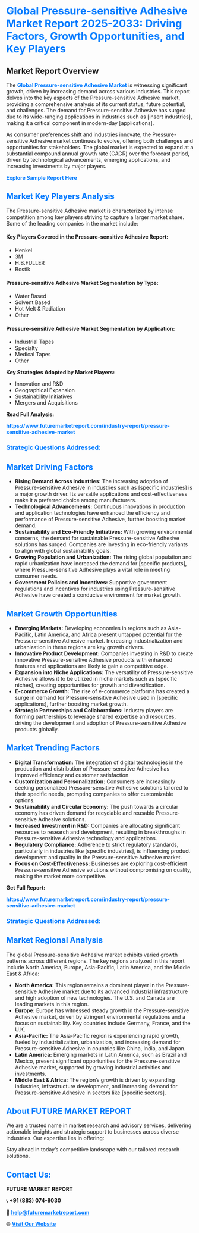 <h1 style="color: #007BFF;">Global Pressure-sensitive Adhesive Market Report 2025-2033: Driving Factors, Growth Opportunities, and Key Players</h1>

<section id="overview">
<h2>Market Report Overview</h2>
<p>The <a href="https://www.futuremarketreport.com/industry-report/pressure-sensitive-adhesive-market" style="color: #007BFF; text-decoration: none;"><strong>Global Pressure-sensitive Adhesive Market</strong></a> is witnessing significant growth, driven by increasing demand across various industries. This report delves into the key aspects of the Pressure-sensitive Adhesive market, providing a comprehensive analysis of its current status, future potential, and challenges. The demand for Pressure-sensitive Adhesive has surged due to its wide-ranging applications in industries such as [insert industries], making it a critical component in modern-day [applications].</p>
<p>As consumer preferences shift and industries innovate, the Pressure-sensitive Adhesive market continues to evolve, offering both challenges and opportunities for stakeholders. The global market is expected to expand at a substantial compound annual growth rate (CAGR) over the forecast period, driven by technological advancements, emerging applications, and increasing investments by major players.</p>
</section>

<section id="overview">
<p><a href="https://www.futuremarketreport.com/request-sample/reportId=89962" style="color: #007BFF; text-decoration: none;"><strong>Explore Sample Report Here</strong></a></p>
</section>

<section id="key-players">
<h2 style="color: #007BFF;">Market Key Players Analysis</h2>
<p>The Pressure-sensitive Adhesive market is characterized by intense competition among key players striving to capture a larger market share. Some of the leading companies in the market include:</p>
<h4>Key Players Covered in the Pressure-sensitive Adhesive Report:</h4>
<ul><li>Henkel</li><li>3M</li><li>H.B.FULLER</li><li>Bostik</li></ul>
<h4>Pressure-sensitive Adhesive Market Segmentation by Type:</h4>
<ul><li>Water Based</li><li>Solvent Based</li><li>Hot Melt &amp; Radiation</li><li>Other</li></ul>

<h4>Pressure-sensitive Adhesive Market Segmentation by Application:</h4>
<ul><li>Industrial Tapes</li><li>Specialty</li><li>Medical Tapes</li><li>Other</li></ul>
<p><strong>Key Strategies Adopted by Market Players:</strong></p>
<ul>
<li>Innovation and R&D</li>
<li>Geographical Expansion</li>
<li>Sustainability Initiatives</li>
<li>Mergers and Acquisitions</li>
</ul>
</section>

<section>
<p><strong>Read Full Analysis: </strong></p><a href="https://www.futuremarketreport.com/industry-report/pressure-sensitive-adhesive-market" style="color: #007BFF; text-decoration: none;"><strong>https://www.futuremarketreport.com/industry-report/pressure-sensitive-adhesive-market</strong></a>
<h3 style="color: #007BFF;">Strategic Questions Addressed:</h3>
</section>

<section id="driving-factors">
<h2 style="color: #007BFF;">Market Driving Factors</h2>
<ul>
<li><strong>Rising Demand Across Industries:</strong> The increasing adoption of Pressure-sensitive Adhesive in industries such as [specific industries] is a major growth driver. Its versatile applications and cost-effectiveness make it a preferred choice among manufacturers.</li>
<li><strong>Technological Advancements:</strong> Continuous innovations in production and application technologies have enhanced the efficiency and performance of Pressure-sensitive Adhesive, further boosting market demand.</li>
<li><strong>Sustainability and Eco-Friendly Initiatives:</strong> With growing environmental concerns, the demand for sustainable Pressure-sensitive Adhesive solutions has surged. Companies are investing in eco-friendly variants to align with global sustainability goals.</li>
<li><strong>Growing Population and Urbanization:</strong> The rising global population and rapid urbanization have increased the demand for [specific products], where Pressure-sensitive Adhesive plays a vital role in meeting consumer needs.</li>
<li><strong>Government Policies and Incentives:</strong> Supportive government regulations and incentives for industries using Pressure-sensitive Adhesive have created a conducive environment for market growth.</li>
</ul>
</section>

<section id="growth-opportunities">
<h2 style="color: #007BFF;">Market Growth Opportunities</h2>
<ul>
<li><strong>Emerging Markets:</strong> Developing economies in regions such as Asia-Pacific, Latin America, and Africa present untapped potential for the Pressure-sensitive Adhesive market. Increasing industrialization and urbanization in these regions are key growth drivers.</li>
<li><strong>Innovative Product Development:</strong> Companies investing in R&D to create innovative Pressure-sensitive Adhesive products with enhanced features and applications are likely to gain a competitive edge.</li>
<li><strong>Expansion into Niche Applications:</strong> The versatility of Pressure-sensitive Adhesive allows it to be utilized in niche markets such as [specific niches], creating opportunities for growth and diversification.</li>
<li><strong>E-commerce Growth:</strong> The rise of e-commerce platforms has created a surge in demand for Pressure-sensitive Adhesive used in [specific applications], further boosting market growth.</li>
<li><strong>Strategic Partnerships and Collaborations:</strong> Industry players are forming partnerships to leverage shared expertise and resources, driving the development and adoption of Pressure-sensitive Adhesive products globally.</li>
</ul>
</section>

<section id="trending-factors">
<h2 style="color: #007BFF;">Market Trending Factors</h2>
<ul>
<li><strong>Digital Transformation:</strong> The integration of digital technologies in the production and distribution of Pressure-sensitive Adhesive has improved efficiency and customer satisfaction.</li>
<li><strong>Customization and Personalization:</strong> Consumers are increasingly seeking personalized Pressure-sensitive Adhesive solutions tailored to their specific needs, prompting companies to offer customizable options.</li>
<li><strong>Sustainability and Circular Economy:</strong> The push towards a circular economy has driven demand for recyclable and reusable Pressure-sensitive Adhesive solutions.</li>
<li><strong>Increased Investment in R&D:</strong> Companies are allocating significant resources to research and development, resulting in breakthroughs in Pressure-sensitive Adhesive technology and applications.</li>
<li><strong>Regulatory Compliance:</strong> Adherence to strict regulatory standards, particularly in industries like [specific industries], is influencing product development and quality in the Pressure-sensitive Adhesive market.</li>
<li><strong>Focus on Cost-Effectiveness:</strong> Businesses are exploring cost-efficient Pressure-sensitive Adhesive solutions without compromising on quality, making the market more competitive.</li>
</ul>
</section>

<section>
<p><strong>Get Full Report: </strong></p><a href="https://www.futuremarketreport.com/industry-report/pressure-sensitive-adhesive-market" style="color: #007BFF; text-decoration: none;"><strong>https://www.futuremarketreport.com/industry-report/pressure-sensitive-adhesive-market</strong></a>
<h3 style="color: #007BFF;">Strategic Questions Addressed:</h3>
</section>


<section id="regional-analysis">
<h2 style="color: #007BFF;">Market Regional Analysis</h2>
<p>The global Pressure-sensitive Adhesive market exhibits varied growth patterns across different regions. The key regions analyzed in this report include North America, Europe, Asia-Pacific, Latin America, and the Middle East & Africa:</p>
<ul>
<li><strong>North America:</strong> This region remains a dominant player in the Pressure-sensitive Adhesive market due to its advanced industrial infrastructure and high adoption of new technologies. The U.S. and Canada are leading markets in this region.</li>
<li><strong>Europe:</strong> Europe has witnessed steady growth in the Pressure-sensitive Adhesive market, driven by stringent environmental regulations and a focus on sustainability. Key countries include Germany, France, and the U.K.</li>
<li><strong>Asia-Pacific:</strong> The Asia-Pacific region is experiencing rapid growth, fueled by industrialization, urbanization, and increasing demand for Pressure-sensitive Adhesive in countries like China, India, and Japan.</li>
<li><strong>Latin America:</strong> Emerging markets in Latin America, such as Brazil and Mexico, present significant opportunities for the Pressure-sensitive Adhesive market, supported by growing industrial activities and investments.</li>
<li><strong>Middle East & Africa:</strong> The region’s growth is driven by expanding industries, infrastructure development, and increasing demand for Pressure-sensitive Adhesive in sectors like [specific sectors].</li>
</ul>
</section>

<footer>
<h2 style="color: #007BFF;">About FUTURE MARKET REPORT</h2>
<p>We are a trusted name in market research and advisory services, delivering actionable insights and strategic support to businesses across diverse industries. Our expertise lies in offering:</p>

<p>Stay ahead in today’s competitive landscape with our tailored research solutions.</p>

<h2 style="color: #007BFF;">Contact Us:</h2>
<p><strong>FUTURE MARKET REPORT</strong></p>
<p>📞 <strong>+91 (883) 074-8030</strong></p>
<p>📧 <strong><a href="mailto:help@futuremarketreport.com" style="color: #007BFF;">help@futuremarketreport.com</a></strong></p>
<p>🌐 <strong><a href="https://www.futuremarketreport.com/" style="color: #007BFF;">Visit Our Website</a></strong></p>
</footer>